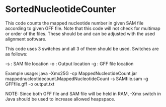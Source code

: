 # SortedNucleotideCounter
This code counts the mapped nucleotide number in given SAM file according to given GFF file. Note that this code will not check for multimap or order of the files. These should be and can be adjusted with the used alignment software.

This code uses 3 switches and all 3 of them should be used. Switches are as follows:

-s : SAM file location -o : Output location -g : GFF file location

Example usage: java -Xmx25G -cp MappedNucleotideCount.jar mappednucleotidecount.MappedNucleotideCount -s SAMfile.sam -g GFFfile.gff -o output.txt

NOTE: Since both GFF file and SAM file will be held in RAM, -Xmx switch in Java should be used to increase allowed heapspace.

